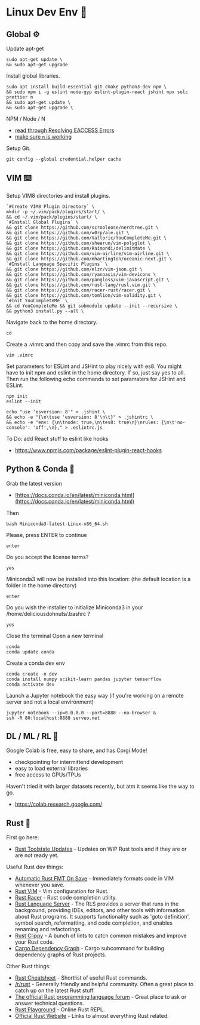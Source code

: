 # Linux Dev Env 🐧

## Global ⚙️

Update apt-get

```
sudo apt-get update \
&& sudo apt-get upgrade
```

Install global libraries.

    sudo apt install build-essential git cmake python3-dev npm \
    && sudo npm i -g eslint node-gyp eslint-plugin-react jshint npx solc prettier n
    && sudo apt-get update \
    && sudo apt-get upgrade \

NPM / Node / N
- [read through Resolving EACCESS Errors](https://docs.npmjs.com/resolving-eacces-permissions-errors-when-installing-packages-globally)
- [make sure `n` is working](https://github.com/tj/n)

Setup Git.

    git config --global credential.helper cache

## VIM ⌨️

Setup VIM8 directories and install plugins.

    `#Create VIM8 Plugin Directory` \
    mkdir -p ~/.vim/pack/plugins/start/ \
    && cd ~/.vim/pack/plugins/start/ \
    `#Install Global Plugins` \
    && git clone https://github.com/scrooloose/nerdtree.git \
    && git clone https://github.com/w0rp/ale.git \
    && git clone https://github.com/Valloric/YouCompleteMe.git \
    && git clone https://github.com/sheerun/vim-polyglot \
    && git clone https://github.com/Raimondi/delimitMate \
    && git clone https://github.com/vim-airline/vim-airline.git \
    && git clone https://github.com/mhartington/oceanic-next.git \
    `#Install Language Specific Plugins` \
    && git clone https://github.com/elzr/vim-json.git \
    && git clone https://github.com/ryanoasis/vim-devicons \
    && git clone https://github.com/pangloss/vim-javascript.git \
    && git clone https://github.com/rust-lang/rust.vim.git \
    && git clone https://github.com/racer-rust/racer.git \
    && git clone https://github.com/tomlion/vim-solidity.git \
    `#Init YouCompleteMe` \
    && cd YouCompleteMe && git submodule update --init --recursive \
    && python3 install.py --all \
 
Navigate back to the home directory.

    cd
 
Create a .vimrc and then copy and save the .vimrc from this repo.

    vim .vimrc
    
Set parameters for ESLint and JSHint to play nicely with es8. You might have to init npm and eslint in the home directory. If so, just say yes to all. Then run the following echo commands to set paramaters for JSHint and ESLint.

    npm init
    eslint --init

    echo "use 'esversion: 8'" > .jshint \
    && echo -e "{\n\tuse 'esversion: 8'\n\t}" > .jshintrc \
    && echo -e "env: {\n\tnode: true,\n\tes8: true\n}\nrules: {\n\t'no-console': 'off',\n}," > .eslintrc.js
    
To Do: add React stuff to eslint like hooks
- https://www.npmjs.com/package/eslint-plugin-react-hooks

    
## Python & Conda 🐍

Grab the latest version
- [https://docs.conda.io/en/latest/miniconda.html](https://docs.conda.io/en/latest/miniconda.html)

Then 

    bash Miniconda3-latest-Linux-x86_64.sh
    
Please, press ENTER to continue

    enter

Do you accept the license terms?

    yes
    
Miniconda3 will now be installed into this location: (the default location is a folder in the home directory)
    
    enter
    
Do you wish the installer to initialize Miniconda3
in your /home/deliciousdohnuts/.bashrc ?

    yes

Close the terminal
Open a new terminal

    conda
    conda update conda

Create a conda dev env

    conda create -n dev
    conda install numpy scikit-learn pandas jupyter tenserflow
    conda activate dev

Launch a Jupyter notebook the easy way (if you're working on a remote server and not a local environment)

    jupyter notebook --ip=0.0.0.0 --port=8888 --no-browser &
    ssh -R 80:localhost:8888 serveo.net

## DL / ML / RL 🔮

Google Colab is free, easy to share, and has Corgi Mode! 
- checkpointing for intermittend development
- easy to load external libraries
- free access to GPUs/TPUs

Haven't tried it with larger datasets recently, but atm it seems like the way to go.
- https://colab.research.google.com/

## Rust 🦀

First go here:
- [Rust Toolstate Updates](https://rust-lang-nursery.github.io/rust-toolstate/) - Updates on WIP Rust tools and if they are or are not ready yet.

Useful Rust dev things:
- [Automatic Rust FMT On Save](https://github.com/rust-lang/rust.vim#formatting-with-rustfmt) - Immediately formats code in VIM whenever you save.
- [Rust VIM](https://github.com/rust-lang/rust.vim/) - Vim configuration for Rust.
- [Rust Racer](https://github.com/racer-rust/racer) - Rust code completion utility.
- [Rust Language Server](https://github.com/rust-lang/rls) - The RLS provides a server that runs in the background, providing IDEs, editors, and other tools with information about Rust programs. It supports functionality such as 'goto definition', symbol search, reformatting, and code completion, and enables renaming and refactorings.
- [Rust Clippy](https://github.com/rust-lang/rust-clippy) - A bunch of lints to catch common mistakes and improve your Rust code.
- [Cargo Dependency Graph](https://github.com/m-cat/cargo-deps) - Cargo subcommand for building dependency graphs of Rust projects.

Other Rust things:
- [Rust Cheatsheet](https://cheats.rs/) - Shortlist of useful Rust commands.
- [/r/rust](https://www.reddit.com/r/rust/) - Generally friendly and helpful community. Often a great place to catch up on the latest Rust stuff.
- [The official Rust programming language forum](https://users.rust-lang.org) - Great place to ask or answer technical questions.
- [Rust Playground](https://play.rust-lang.org) - Online Rust REPL.
- [Official Rust Website](https://www.rust-lang.org/) - Links to almost everything Rust related.
